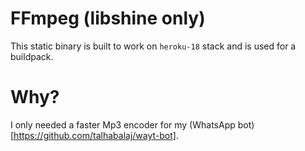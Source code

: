 # FFmpeg (libshine only)
This static binary is built to work on `heroku-18` stack and is used for a buildpack. 

# Why? 
I only needed a faster Mp3 encoder for my (WhatsApp bot)[https://github.com/talhabalaj/wayt-bot].

